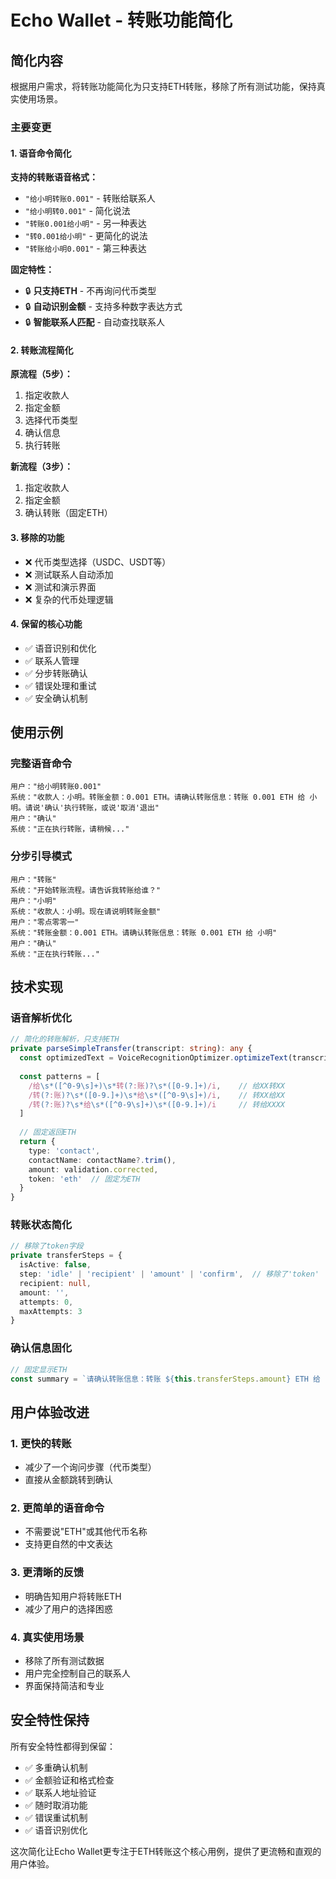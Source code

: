 # Echo Wallet - 转账功能简化

## 简化内容

根据用户需求，将转账功能简化为只支持ETH转账，移除了所有测试功能，保持真实使用场景。

### 主要变更

#### 1. 语音命令简化
**支持的转账语音格式：**
- `"给小明转账0.001"` - 转账给联系人
- `"给小明转0.001"` - 简化说法
- `"转账0.001给小明"` - 另一种表达
- `"转0.001给小明"` - 更简化的说法
- `"转账给小明0.001"` - 第三种表达

**固定特性：**
- 🔒 **只支持ETH** - 不再询问代币类型
- 🔒 **自动识别金额** - 支持多种数字表达方式
- 🔒 **智能联系人匹配** - 自动查找联系人

#### 2. 转账流程简化
**原流程（5步）：**
1. 指定收款人
2. 指定金额
3. 选择代币类型
4. 确认信息
5. 执行转账

**新流程（3步）：**
1. 指定收款人
2. 指定金额
3. 确认转账（固定ETH）

#### 3. 移除的功能
- ❌ 代币类型选择（USDC、USDT等）
- ❌ 测试联系人自动添加
- ❌ 测试和演示界面
- ❌ 复杂的代币处理逻辑

#### 4. 保留的核心功能
- ✅ 语音识别和优化
- ✅ 联系人管理
- ✅ 分步转账确认
- ✅ 错误处理和重试
- ✅ 安全确认机制

## 使用示例

### 完整语音命令
```
用户："给小明转账0.001"
系统："收款人：小明。转账金额：0.001 ETH。请确认转账信息：转账 0.001 ETH 给 小明。请说'确认'执行转账，或说'取消'退出"
用户："确认"
系统："正在执行转账，请稍候..."
```

### 分步引导模式
```
用户："转账"
系统："开始转账流程。请告诉我转账给谁？"
用户："小明"
系统："收款人：小明。现在请说明转账金额"
用户："零点零零一"
系统："转账金额：0.001 ETH。请确认转账信息：转账 0.001 ETH 给 小明"
用户："确认"
系统："正在执行转账..."
```

## 技术实现

### 语音解析优化
```typescript
// 简化的转账解析，只支持ETH
private parseSimpleTransfer(transcript: string): any {
  const optimizedText = VoiceRecognitionOptimizer.optimizeText(transcript)
  
  const patterns = [
    /给\s*([^0-9\s]+)\s*转(?:账)?\s*([0-9.]+)/i,    // 给XX转XX
    /转(?:账)?\s*([0-9.]+)\s*给\s*([^0-9\s]+)/i,    // 转XX给XX
    /转(?:账)?\s*给\s*([^0-9\s]+)\s*([0-9.]+)/i     // 转给XXXX
  ]
  
  // 固定返回ETH
  return {
    type: 'contact',
    contactName: contactName?.trim(),
    amount: validation.corrected,
    token: 'eth'  // 固定为ETH
  }
}
```

### 转账状态简化
```typescript
// 移除了token字段
private transferSteps = {
  isActive: false,
  step: 'idle' | 'recipient' | 'amount' | 'confirm',  // 移除了'token'
  recipient: null,
  amount: '',
  attempts: 0,
  maxAttempts: 3
}
```

### 确认信息固化
```typescript
// 固定显示ETH
const summary = `请确认转账信息：转账 ${this.transferSteps.amount} ETH 给 ${recipientInfo}`
```

## 用户体验改进

### 1. 更快的转账
- 减少了一个询问步骤（代币类型）
- 直接从金额跳转到确认

### 2. 更简单的语音命令
- 不需要说"ETH"或其他代币名称
- 支持更自然的中文表达

### 3. 更清晰的反馈
- 明确告知用户将转账ETH
- 减少了用户的选择困惑

### 4. 真实使用场景
- 移除了所有测试数据
- 用户完全控制自己的联系人
- 界面保持简洁和专业

## 安全特性保持

所有安全特性都得到保留：
- ✅ 多重确认机制
- ✅ 金额验证和格式检查
- ✅ 联系人地址验证
- ✅ 随时取消功能
- ✅ 错误重试机制
- ✅ 语音识别优化

这次简化让Echo Wallet更专注于ETH转账这个核心用例，提供了更流畅和直观的用户体验。
